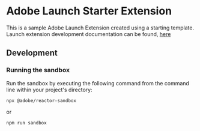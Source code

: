 # Adobe Launch Starter Extension

This is a sample Adobe Launch Extension created using a starting template. 
Launch extension development documentation can be found, [here](http://developer.adobelaunch.com/guides/extensions/)

## Development

### Running the sandbox
Run the sandbox by executing the following command from the command line within your project's directory:

```
npx @adobe/reactor-sandbox
```

or 

```
npm run sandbox
```